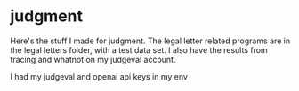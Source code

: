 # judgment
Here's the stuff I made for judgment. The legal letter related programs are in the legal letters folder, with a test data set. I also have the results from tracing and whatnot on my judgeval account.

I had my judgeval and openai api keys in my env
